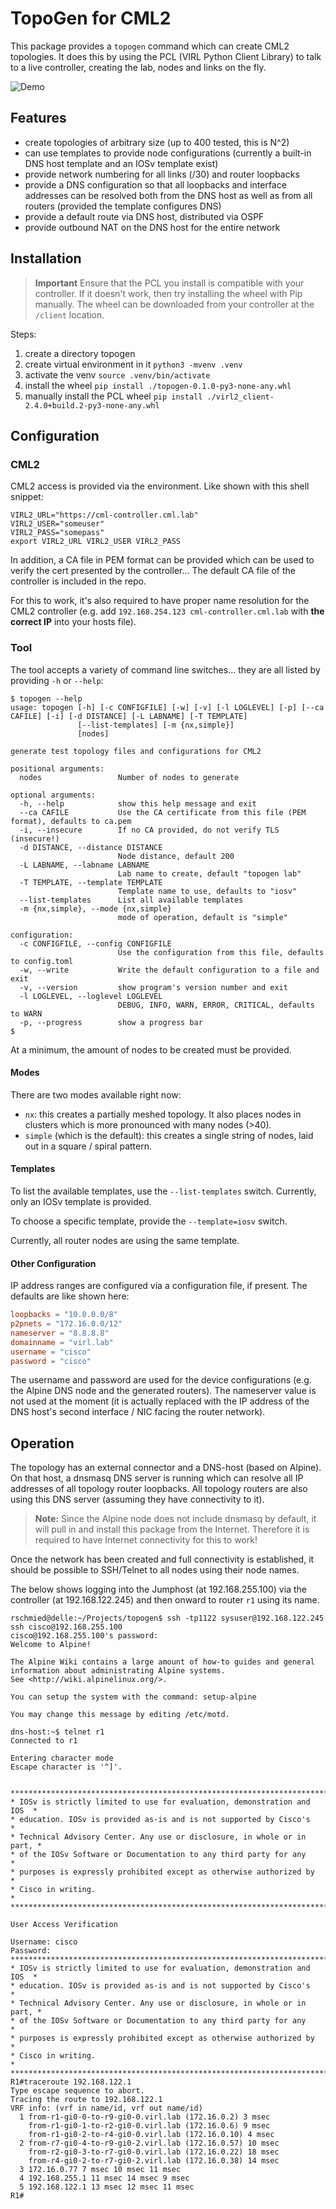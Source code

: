 # TopoGen for CML2

This package provides a `topogen` command which can create CML2 topologies.
It does this by using the PCL (VIRL Python Client Library) to talk to a live
controller, creating the lab, nodes and links on the fly.

![Demo](.images/demo.gif)

## Features

- create topologies of arbitrary size (up to 400 tested, this is N^2)
- can use templates to provide node configurations (currently a built-in
  DNS host template and an IOSv template exist)
- provide network numbering for all links (/30) and router loopbacks
- provide a DNS configuration so that all loopbacks and interface addresses can
  be resolved both from the DNS host as well as from all routers (provided the
  template configures DNS)
- provide a default route via DNS host, distributed via OSPF
- provide outbound NAT on the DNS host for the entire network

## Installation

> **Important** Ensure that the PCL you install is compatible with your controller.
If it doesn't work, then try installing the wheel with Pip manually. The wheel can
be downloaded from your controller at the `/client` location.

Steps:

1. create a directory topogen
2. create virtual environment in it `python3 -mvenv .venv`
3. activate the venv `source .venv/bin/activate`
4. install the wheel `pip install ./topogen-0.1.0-py3-none-any.whl`
5. manually install the PCL wheel `pip install ./virl2_client-2.4.0+build.2-py3-none-any.whl`

## Configuration

### CML2

CML2 access is provided via the environment.  Like shown with this shell snippet:

```shell
VIRL2_URL="https://cml-controller.cml.lab"
VIRL2_USER="someuser"
VIRL2_PASS="somepass"
export VIRL2_URL VIRL2_USER VIRL2_PASS
```

In addition, a CA file in PEM format can be provided which can be used to verify
the cert presented by the controller... The default CA file of the controller is
included in the repo.

For this to work, it's also required to have proper name resolution for the CML2
controller (e.g. add `192.168.254.123 cml-controller.cml.lab` with **the correct
IP** into your hosts file).

### Tool

The tool accepts a variety of command line switches... they are all listed by
providing `-h` or `--help`:

```plain
$ topogen --help
usage: topogen [-h] [-c CONFIGFILE] [-w] [-v] [-l LOGLEVEL] [-p] [--ca CAFILE] [-i] [-d DISTANCE] [-L LABNAME] [-T TEMPLATE]
               [--list-templates] [-m {nx,simple}]
               [nodes]

generate test topology files and configurations for CML2

positional arguments:
  nodes                 Number of nodes to generate

optional arguments:
  -h, --help            show this help message and exit
  --ca CAFILE           Use the CA certificate from this file (PEM format), defaults to ca.pem
  -i, --insecure        If no CA provided, do not verify TLS (insecure!)
  -d DISTANCE, --distance DISTANCE
                        Node distance, default 200
  -L LABNAME, --labname LABNAME
                        Lab name to create, default "topogen lab"
  -T TEMPLATE, --template TEMPLATE
                        Template name to use, defaults to "iosv"
  --list-templates      List all available templates
  -m {nx,simple}, --mode {nx,simple}
                        mode of operation, default is "simple"

configuration:
  -c CONFIGFILE, --config CONFIGFILE
                        Use the configuration from this file, defaults to config.toml
  -w, --write           Write the default configuration to a file and exit
  -v, --version         show program's version number and exit
  -l LOGLEVEL, --loglevel LOGLEVEL
                        DEBUG, INFO, WARN, ERROR, CRITICAL, defaults to WARN
  -p, --progress        show a progress bar
$
```

At a minimum, the amount of nodes to be created must be provided.

#### Modes

There are two modes available right now:

- `nx`: this creates a partially meshed topology.  It also places nodes in clusters
  which is more pronounced with many nodes (>40).
- `simple` (which is the default): this creates a single string of nodes, laid out
  in a square / spiral pattern.

#### Templates

To list the available templates, use the `--list-templates` switch.  Currently,
only an IOSv template is provided.

To choose a specific template, provide the `--template=iosv` switch.

Currently, all router nodes are using the same template.

#### Other Configuration

IP address ranges are configured via a configuration file, if present.  The
defaults are like shown here:

```toml
loopbacks = "10.0.0.0/8"
p2pnets = "172.16.0.0/12"
nameserver = "8.8.8.8"
domainname = "virl.lab"
username = "cisco"
password = "cisco"
```

The username and password are used for the device configurations (e.g. the
Alpine DNS node and the generated routers).  The nameserver value is not used
at the moment (it is actually replaced with the IP address of the DNS host's
second interface / NIC facing the router network).

## Operation

The topology has an external connector and a DNS-host (based on Alpine).  On
that host, a dnsmasq DNS server is running which can resolve all IP addresses
of all topology router loopbacks.  All topology routers are also using this
DNS server (assuming they have connectivity to it).

> **Note:** Since the Alpine node does not include dnsmasq by default, it will pull in and
install this package from the Internet.  Therefore it is required to have Internet
connectivity for this to work!

Once the network has been created and full connectivity is established, it should
be possible to SSH/Telnet to all nodes using their node names.

The below shows logging into the Jumphost (at 192.168.255.100) via the controller
(at 192.168.122.245) and then onward to router `r1` using its name.

```plain
rschmied@delle:~/Projects/topogen$ ssh -tp1122 sysuser@192.168.122.245 ssh cisco@192.168.255.100
cisco@192.168.255.100's password: 
Welcome to Alpine!

The Alpine Wiki contains a large amount of how-to guides and general
information about administrating Alpine systems.
See <http://wiki.alpinelinux.org/>.

You can setup the system with the command: setup-alpine

You may change this message by editing /etc/motd.

dns-host:~$ telnet r1
Connected to r1

Entering character mode
Escape character is '^]'.


**************************************************************************
* IOSv is strictly limited to use for evaluation, demonstration and IOS  *
* education. IOSv is provided as-is and is not supported by Cisco's      *
* Technical Advisory Center. Any use or disclosure, in whole or in part, *
* of the IOSv Software or Documentation to any third party for any       *
* purposes is expressly prohibited except as otherwise authorized by     *
* Cisco in writing.                                                      *
**************************************************************************

User Access Verification

Username: cisco
Password: 
**************************************************************************
* IOSv is strictly limited to use for evaluation, demonstration and IOS  *
* education. IOSv is provided as-is and is not supported by Cisco's      *
* Technical Advisory Center. Any use or disclosure, in whole or in part, *
* of the IOSv Software or Documentation to any third party for any       *
* purposes is expressly prohibited except as otherwise authorized by     *
* Cisco in writing.                                                      *
**************************************************************************
R1#traceroute 192.168.122.1
Type escape sequence to abort.
Tracing the route to 192.168.122.1
VRF info: (vrf in name/id, vrf out name/id)
  1 from-r1-gi0-0-to-r9-gi0-0.virl.lab (172.16.0.2) 3 msec
    from-r1-gi0-1-to-r2-gi0-0.virl.lab (172.16.0.6) 9 msec
    from-r1-gi0-2-to-r4-gi0-0.virl.lab (172.16.0.10) 4 msec
  2 from-r7-gi0-4-to-r9-gi0-2.virl.lab (172.16.0.57) 10 msec
    from-r2-gi0-3-to-r7-gi0-0.virl.lab (172.16.0.22) 18 msec
    from-r4-gi0-2-to-r7-gi0-2.virl.lab (172.16.0.38) 14 msec
  3 172.16.0.77 7 msec 10 msec 11 msec
  4 192.168.255.1 11 msec 14 msec 9 msec
  5 192.168.122.1 13 msec 12 msec 11 msec
R1#
```
